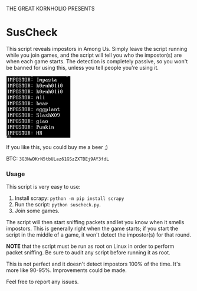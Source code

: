 THE GREAT KORNHOLIO PRESENTS

# SusCheck
This script reveals impostors in Among Us. Simply leave the script running
while you join games, and the script will tell you who the impostor(s) are
when each game starts. The detection is completely passive, so you won't
be banned for using this, unless you tell people you're using it.

![](screenshot.png)

If you like this, you could buy me a beer ;)

BTC: `3G3NwDKrN5tbULaz61GSzZXTBEj9AY3fdL`

### Usage
This script is very easy to use:

1. Install scrapy: `python -m pip install scrapy`
2. Run the script: `python suscheck.py`.
3. Join some games.

The script will then start sniffing packets and let you know when it smells
impostors. This is generally right when the game starts; if you start
the script in the middle of a game, it won't detect the impostor(s)
for that round.

**NOTE** that the script must be run as root on Linux in order to perform
packet sniffing. Be sure to audit any script before running it as root.

This is not perfect and it doesn't detect impostors 100%
of the time. It's more like 90-95%. Improvements could be made.

Feel free to report any issues.
